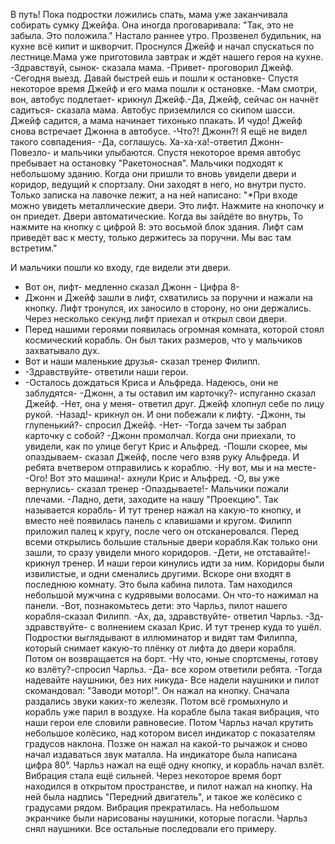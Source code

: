В путь!
Пока подростки ложились спать, мама уже заканчивала собирать сумку Джейфа. Она иногда проговаривала: "Так, это не забыла. Это положила."
Настало раннее утро. Прозвенел будильник, на кухне всё кипит и шкворчит.
Проснулся Джейф и начал спускаться по лестнице.Мама уже приготовила завтрак и ждёт нашего героя на кухне.
-Здравствуй, сынок- сказала мама.
-Привет- проговорил Джейф.
-Сегодня выезд. Давай быстрей ешь и пошли к остановке-
Спустя некоторое время Джейф и его мама пошли к остановке.
-Мам смотри, вон, автобус подлетает- крикнул Джейф.-Да, Джейф, сейчас он начнёт садиться- сказала мама.
Автобус приземлился со скипом шасси. Джейф садится, а мама начинает тихонько плакать.
И чудо! Джейф снова встречает Джонна в автобусе. 
-Что?! Джонн?! Я ещё не видел такого совпадения-
-Да, соглашусь. Ха-ха-ха!-ответил Джонн- Повезло- и мальчики улыбаются.
Спустя некоторое время автобус пребывает на остановку "Ракетоносная". Мальчики подходят к небольшому зданию. Когда они пришли то вновь увидели двери и коридор, ведущий к спортзалу. Они заходят в него, но внутри пусто. Только записка на лавочке лежит, а на ней написано:
"*При входе можно увидеть металлические двери. Это лифт. Нажмите на кнопочку и он приедет. Двери автоматические. Когда вы зайдёте во внутрь, То нажмите на кнопку с цифрой 8: это восьмой блок здания. Лифт сам приведёт вас к месту, только держитесь за поручни. Мы вас там встретим."

И мальчики пошли ко входу, где видели эти двери.
- Вот он, лифт- медленно сказал Джонн - Цифра 8-
- Джонн и Джейф зашли в лифт, схватились за поручни и нажали на кнопку. Лифт тронулся, их заносило в сторону, но они держались. Через несколько секунд лифт приехал и открыл свои двери.
- Перед нашими героями появилась огромная комната, которой стоял космический корабль. Он был таких размеров, что у мальчиков захватывало дух.
- Вот и наши маленькие друзья- сказал тренер Филипп.
- -Здравствуйте- ответили наши герои.
- -Осталось дождаться Криса и Альфреда. Надеюсь, они не заблудятся- 
-Джонн, а ты оставил им карточку?- испуганно сказал Джейф.
-Нет, она у меня- ответил друг. Джейф хлопнул себе по лицу рукой.
-Назад!- крикнул он.
И они побежали к лифту.
-Джонн, ты глупенький?- спросил Джейф.
-Нет-
-Тогда зачем ты забрал карточку с собой?
-Джонн промолчал. Когда они приехали, то увидели, как по улице бегут Крис и Альфред.
-Пошли скорее, мы опаздываем- сказал Джейф, после чего взяв руку Альфреда. И ребята вчетвером отправились к кораблю.
-Ну вот, мы и на месте- 
-Ого! Вот это машина!- ахнули Крис и Альфред.
-О, вы уже вернулись- сказал тренер -Опаздываете!-
Мальчики пожали плечами.
-Ладно, дети, заходите на нашу "Проекцию". Так называется корабль-
И тут тренер нажал на какую-то кнопку, и вместо неё появилась панель с клавишами и кругом. Филипп приложил палец к кругу, после чего он отсканеровался.
Перед всеми открылись большие стальные двери корабля.Как только они зашли, то сразу увидели много коридоров.
-Дети, не отставайте!- крикнул тренер. И наши герои кинулись идти за ним. Коридоры были извилистые, и одни сменались другими. Вскоре они входят в последнюю комнату. Это была кабина пилота. Там находился небольшой мужчина с кудрявыми волосами. Он что-то нажимал на панели.
-Вот, познакомьтесь дети: это Чарльз, пилот нашего корабля-сказал Филипп.
-Ах, да, здравствуйте- ответил Чарльз.
-Зд-здравствуйте- с волнением сказал Крис.
И тут тренер куда то ушёл. Подростки выглядывают в иллюминатор и видят там Филиппа, который снимает какую-то плёнку от лифта до двери корабля. Потом он возвращается на борт.
-Ну что, юные спортсмены, готову ко взлёту?-спросил Чарльз.
-Да- все хором ответили ребята.
-Тогда надевайте наушники, без них никуда-
Все надели наушники и пилот скомандовал: "Заводи мотор!". Он нажал на кнопку. Сначала раздались звуки каких-то железяк. Потом всё громыхнуло и корабль уже парил в воздухе. На корабле была такая вибрация, что наши герои еле словили равновесие.
	Потом Чарльз начал крутить небольшое колёсико, над
котором висел индикатор с показателям градусов наклона. Позже он нажал на какой-то рычажок и сново начал издаваться звук маталла. На индикаторе была написана цифра 80°. Чарльз нажал на ещё одну кнопку, и корабль начал взлёт.
	Вибрация стала ещё сильней. Через некоторое время
борт находился в открытом пространстве, и пилот нажал на кнопку. На ней была надпись "Передний двигатель", и такое же колёсико с градусами рядом. Вибрация прекратилась. На небольшом экранчике были нарисованы наушники, которые погасли. Чарльз снял наушники. Все остальные последовали его примеру. 
